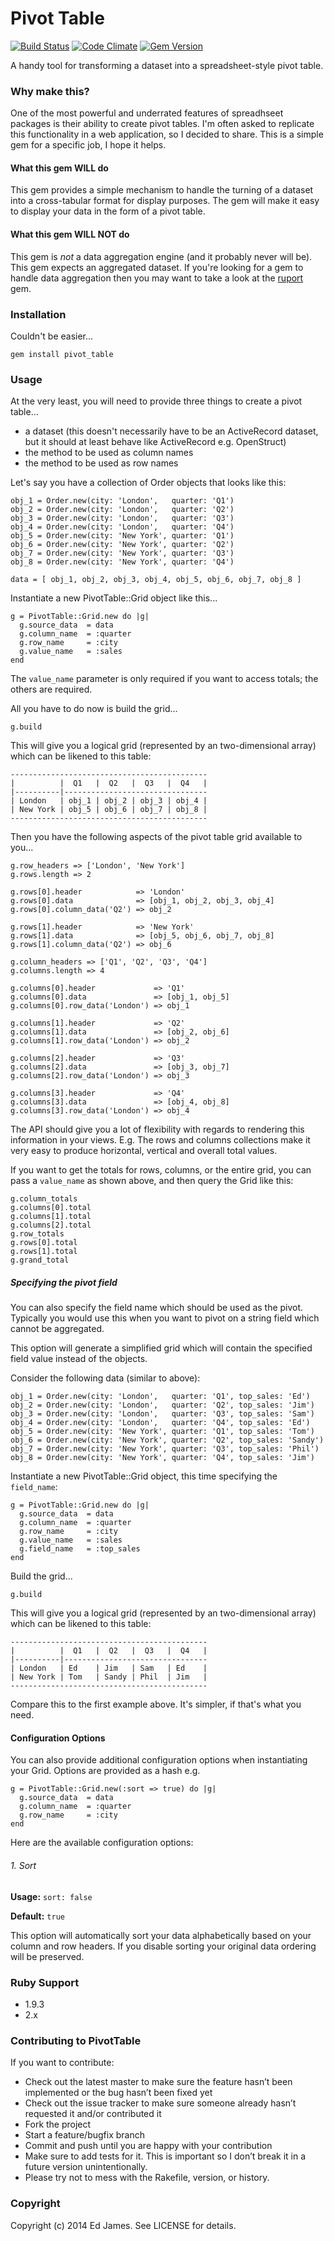 # Pivot Table

[![Build Status](https://secure.travis-ci.org/edjames/pivot_table.png)](http://travis-ci.org/edjames/pivot_table)
[![Code Climate](https://codeclimate.com/github/edjames/pivot_table.png)](https://codeclimate.com/github/edjames/pivot_table)
[![Gem Version](https://badge.fury.io/rb/pivot_table.png)](http://badge.fury.io/rb/pivot_table)

A handy tool for transforming a dataset into a spreadsheet-style pivot table.

### Why make this?

One of the most powerful and underrated features of spreadhseet packages is their ability to create pivot tables. I'm often asked
to replicate this functionality in a web application, so I decided to share. This is a simple gem for a specific job, I hope it helps.

#### What this gem WILL do

This gem provides a simple mechanism to handle the turning of a dataset into a cross-tabular format for display purposes. The gem will make it easy to display your data in the form of a pivot table.

#### What this gem WILL NOT do

This gem is *not* a data aggregation engine (and it probably never will be). This gem expects an aggregated dataset. If you're looking for a gem to handle data aggregation then you may want to take a look at the [ruport](https://github.com/ruport/ruport) gem.

### Installation

Couldn't be easier...

    gem install pivot_table

### Usage

At the very least, you will need to provide three things to create a pivot table...

* a dataset (this doesn't necessarily have to be an ActiveRecord dataset, but it should at least behave like ActiveRecord e.g. OpenStruct)
* the method to be used as column names
* the method to be used as row names

Let's say you have a collection of Order objects that looks like this:

    obj_1 = Order.new(city: 'London',   quarter: 'Q1')
    obj_2 = Order.new(city: 'London',   quarter: 'Q2')
    obj_3 = Order.new(city: 'London',   quarter: 'Q3')
    obj_4 = Order.new(city: 'London',   quarter: 'Q4')
    obj_5 = Order.new(city: 'New York', quarter: 'Q1')
    obj_6 = Order.new(city: 'New York', quarter: 'Q2')
    obj_7 = Order.new(city: 'New York', quarter: 'Q3')
    obj_8 = Order.new(city: 'New York', quarter: 'Q4')

    data = [ obj_1, obj_2, obj_3, obj_4, obj_5, obj_6, obj_7, obj_8 ]

Instantiate a new PivotTable::Grid object like this...

    g = PivotTable::Grid.new do |g|
      g.source_data  = data
      g.column_name  = :quarter
      g.row_name     = :city
      g.value_name   = :sales
    end

The `value_name` parameter is only required if you want to access totals;
the others are required.

All you have to do now is build the grid...

    g.build

This will give you a logical grid (represented by an two-dimensional array) which can be likened to this table:

    --------------------------------------------
    |          |  Q1   |  Q2   |  Q3   |  Q4   |
    |----------|--------------------------------
    | London   | obj_1 | obj_2 | obj_3 | obj_4 |
    | New York | obj_5 | obj_6 | obj_7 | obj_8 |
    --------------------------------------------

Then you have the following aspects of the pivot table grid available to you...

    g.row_headers => ['London', 'New York']
    g.rows.length => 2

    g.rows[0].header            => 'London'
    g.rows[0].data              => [obj_1, obj_2, obj_3, obj_4]
    g.rows[0].column_data('Q2') => obj_2

    g.rows[1].header            => 'New York'
    g.rows[1].data              => [obj_5, obj_6, obj_7, obj_8]
    g.rows[1].column_data('Q2') => obj_6

    g.column_headers => ['Q1', 'Q2', 'Q3', 'Q4']
    g.columns.length => 4

    g.columns[0].header             => 'Q1'
    g.columns[0].data               => [obj_1, obj_5]
    g.columns[0].row_data('London') => obj_1

    g.columns[1].header             => 'Q2'
    g.columns[1].data               => [obj_2, obj_6]
    g.columns[1].row_data('London') => obj_2

    g.columns[2].header             => 'Q3'
    g.columns[2].data               => [obj_3, obj_7]
    g.columns[2].row_data('London') => obj_3

    g.columns[3].header             => 'Q4'
    g.columns[3].data               => [obj_4, obj_8]
    g.columns[3].row_data('London') => obj_4

The API should give you a lot of flexibility with regards to rendering this information in your views.
E.g. The rows and columns collections make it very easy to produce horizontal, vertical and overall total values.

If you want to get the totals for rows, columns, or the entire grid, you can pass a `value_name` as shown above, and then query the Grid like this:

    g.column_totals
    g.columns[0].total
    g.columns[1].total
    g.columns[2].total
    g.row_totals
    g.rows[0].total
    g.rows[1].total
    g.grand_total

##### Specifying the pivot field

You can also specify the field name which should be used as the pivot. Typically you would use this when you want to pivot on a string field which cannot be aggregated.

This option will generate a simplified grid which will contain the specified field value instead of the objects.

Consider the following data (similar to above):

    obj_1 = Order.new(city: 'London',   quarter: 'Q1', top_sales: 'Ed')
    obj_2 = Order.new(city: 'London',   quarter: 'Q2', top_sales: 'Jim')
    obj_3 = Order.new(city: 'London',   quarter: 'Q3', top_sales: 'Sam')
    obj_4 = Order.new(city: 'London',   quarter: 'Q4', top_sales: 'Ed')
    obj_5 = Order.new(city: 'New York', quarter: 'Q1', top_sales: 'Tom')
    obj_6 = Order.new(city: 'New York', quarter: 'Q2', top_sales: 'Sandy')
    obj_7 = Order.new(city: 'New York', quarter: 'Q3', top_sales: 'Phil')
    obj_8 = Order.new(city: 'New York', quarter: 'Q4', top_sales: 'Jim')

Instantiate a new PivotTable::Grid object, this time specifying the `field_name`:

    g = PivotTable::Grid.new do |g|
      g.source_data  = data
      g.column_name  = :quarter
      g.row_name     = :city
      g.value_name   = :sales
      g.field_name   = :top_sales
    end

Build the grid...

    g.build

This will give you a logical grid (represented by an two-dimensional array) which can be likened to this table:

    --------------------------------------------
    |          |  Q1   |  Q2   |  Q3   |  Q4   |
    |----------|--------------------------------
    | London   | Ed    | Jim   | Sam   | Ed    |
    | New York | Tom   | Sandy | Phil  | Jim   |
    --------------------------------------------

Compare this to the first example above. It's simpler, if that's what you need.


#### Configuration Options

You can also provide additional configuration options when instantiating your Grid. Options are provided as a hash e.g.

    g = PivotTable::Grid.new(:sort => true) do |g|
      g.source_data  = data
      g.column_name  = :quarter
      g.row_name     = :city
    end

Here are the available configuration options:

###### 1. Sort

**Usage:** `sort: false`

**Default:** `true`

This option will automatically sort your data alphabetically based on your column and row headers. If you disable sorting your original data ordering will be preserved.

### Ruby Support

* 1.9.3
* 2.x

### Contributing to PivotTable

If you want to contribute:

* Check out the latest master to make sure the feature hasn’t been implemented or the bug hasn’t been fixed yet
* Check out the issue tracker to make sure someone already hasn’t requested it and/or contributed it
* Fork the project
* Start a feature/bugfix branch
* Commit and push until you are happy with your contribution
* Make sure to add tests for it. This is important so I don’t break it in a future version unintentionally.
* Please try not to mess with the Rakefile, version, or history.

### Copyright

Copyright (c) 2014 Ed James. See LICENSE for details.
